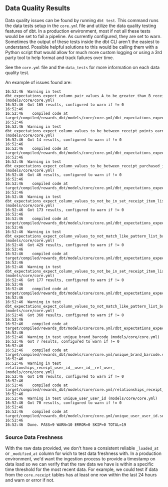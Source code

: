 ## Data Quality Results
Data quality issues can be found by running `dbt test`. This command runs the data tests setup in the `core.yml` file and utilize the data quality testing features of dbt. In a production environment, most if not all these tests would be set to fail a pipeline. As currently configured, they are set to warn. Sometimes the output of these tests inside the dbt CLI aren't the easiest to understand. Possible helpful solutions to this would be calling them with a Python script that would allow for much more custom logging or using a 3rd party tool to help format and track failures over time.

See the `core.yml` file and the `data_tests` for more information on each data quality test.

An example of issues found are:
```
16:52:46  Warning in test dbt_expectations_expect_column_pair_values_A_to_be_greater_than_B_receipt_finished_date__created_date (models/core/core.yml)
16:52:46  Got 165 results, configured to warn if != 0
16:52:46  
16:52:46    compiled code at target/compiled/rewards_dbt/models/core/core.yml/dbt_expectations_expect_column_872d7b85be62e73cbde4966cdeda16a7.sql
16:52:46  
16:52:46  Warning in test dbt_expectations_expect_column_values_to_be_between_receipt_points_earned__5000__0 (models/core/core.yml)
16:52:46  Got 14 results, configured to warn if != 0
16:52:46  
16:52:46    compiled code at target/compiled/rewards_dbt/models/core/core.yml/dbt_expectations_expect_column_cf12cebc4ae21c82490f2757ea3efe5b.sql
16:52:46  
16:52:46  Warning in test dbt_expectations_expect_column_values_to_be_between_receipt_purchased_item_count__100__1 (models/core/core.yml)
16:52:46  Got 46 results, configured to warn if != 0
16:52:46  
16:52:46    compiled code at target/compiled/rewards_dbt/models/core/core.yml/dbt_expectations_expect_column_1654d2abc583375c019f81417ac53ac4.sql
16:52:46  
16:52:46  Warning in test dbt_expectations_expect_column_values_to_not_be_in_set_receipt_item_list_description__True__ITEM_NOT_FOUND (models/core/core.yml)
16:52:46  Got 173 results, configured to warn if != 0
16:52:46  
16:52:46    compiled code at target/compiled/rewards_dbt/models/core/core.yml/dbt_expectations_expect_column_d9fec17ac55cc238867a5487658b39e6.sql
16:52:46  
16:52:46  Warning in test dbt_expectations_expect_column_values_to_not_match_like_pattern_list_brand_name___test____TEST___all (models/core/core.yml)
16:52:46  Got 429 results, configured to warn if != 0
16:52:46  
16:52:46    compiled code at target/compiled/rewards_dbt/models/core/core.yml/dbt_expectations_expect_column_62b9f9be1c0c6da1d25ac70a8985c93f.sql
16:52:46  
16:52:46  Warning in test dbt_expectations_expect_column_values_to_not_be_in_set_receipt_item_list_barcode__False__4011 (models/core/core.yml)
16:52:46  Got 177 results, configured to warn if != 0
16:52:46  
16:52:46    compiled code at target/compiled/rewards_dbt/models/core/core.yml/dbt_expectations_expect_column_0f0df90e925958c76a83be5554c66cd1.sql
16:52:46  
16:52:46  Warning in test dbt_expectations_expect_column_values_to_not_match_like_pattern_list_brand_brand_code___test____TEST___all (models/core/core.yml)
16:52:46  Got 360 results, configured to warn if != 0
16:52:46  
16:52:46    compiled code at target/compiled/rewards_dbt/models/core/core.yml/dbt_expectations_expect_column_cc10849e2a107b24cd055e491ac23cf1.sql
16:52:46  
16:52:46  Warning in test unique_brand_barcode (models/core/core.yml)
16:52:46  Got 7 results, configured to warn if != 0
16:52:46  
16:52:46    compiled code at target/compiled/rewards_dbt/models/core/core.yml/unique_brand_barcode.sql
16:52:46  
16:52:46  Warning in test relationships_receipt_user_id__user_id__ref_user_ (models/core/core.yml)
16:52:46  Got 148 results, configured to warn if != 0
16:52:46  
16:52:46    compiled code at target/compiled/rewards_dbt/models/core/core.yml/relationships_receipt_user_id__user_id__ref_user_.sql
16:52:46  
16:52:46  Warning in test unique_user_user_id (models/core/core.yml)
16:52:46  Got 70 results, configured to warn if != 0
16:52:46  
16:52:46    compiled code at target/compiled/rewards_dbt/models/core/core.yml/unique_user_user_id.sql
16:52:46  
16:52:46  Done. PASS=9 WARN=10 ERROR=0 SKIP=0 TOTAL=19
```


### Source Data Freshness
With the raw data provided, we don't have a consistent reliable `_loaded_at` or `_modified_at` column for wich to test data freshness with. In a production environment, we'd want the ingestion process to provide a timestamp on data load so we can verify that the raw data we have is within a specific time threshold for the most recent data. For example, we could test if data from the `core.receipt` tables has at least one row within the last 24 hours and warn or error if not.
